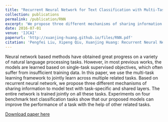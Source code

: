 ```yaml
---
title: "Recurrent Neural Network for Text Classification with Multi-Task Learning"
collection: publications
permalink: /publication/RNN
excerpt: 'We propose three different mechanisms of sharing information to model text with task-specific and shared layers.'
date: 2016-07-01
venue: 'IJCAI'
paperurl: 'http://xuanjing-huang.github.io/files/RNN.pdf'
citation: 'Pengfei Liu, Xipeng Qiu, Xuanjing Huang: Recurrent Neural Network for Text Classification with Multi-Task Learning. IJCAI 2016: 2873-2879'
---
```

Neural network based methods have obtained great progress on a variety of natural language processing tasks. However, in most previous works, the models are learned based on single-task supervised objectives, which often suffer from insufficient training data. In this paper, we use the multi-task learning framework to jointly learn across multiple related tasks. Based on recurrent neural network, we propose three different mechanisms of sharing information to model text with task-specific and shared layers. The entire network is trained jointly on all these tasks. Experiments on four benchmark text classification tasks show that our proposed models can improve the performance of a task with the help of other related tasks.

[Download paper here](http://xuanjing-huang.github.io/files/RNN.pdf)
